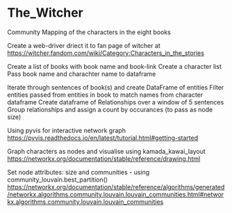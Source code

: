 # The_Witcher
Community Mapping of the characters in the eight books

Create a web-driver driect it to fan page of witcher at 
https://witcher.fandom.com/wiki/Category:Characters_in_the_stories

Create a list of books with book name and book-link
Create a character list 
Pass book name and charachter name to dataframe

Iterate through sentences of book(s) and create DataFrame of entities
Filter entities passed from entities in book to match names from character dataframe
Create dataframe of Relationships over a window of 5 sentences
Group relationships and assign a count by occurances (to pass as node size)

Using pyvis for interactive network graph
https://pyvis.readthedocs.io/en/latest/tutorial.html#getting-started

Graph characters as nodes and visualise using kamada_kawai_layout
https://networkx.org/documentation/stable/reference/drawing.html

Set node attributes: size and communities - using community_louvain.best_partition()
https://networkx.org/documentation/stable/reference/algorithms/generated/networkx.algorithms.community.louvain.louvain_communities.html#networkx.algorithms.community.louvain.louvain_communities